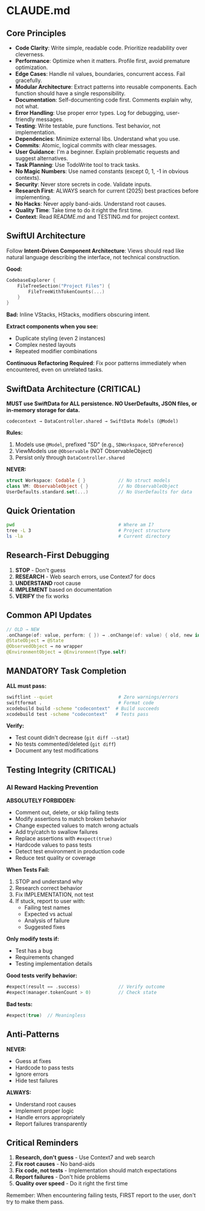 # CLAUDE.md

## Core Principles

- **Code Clarity**: Write simple, readable code. Prioritize readability over cleverness.
- **Performance**: Optimize when it matters. Profile first, avoid premature optimization.
- **Edge Cases**: Handle nil values, boundaries, concurrent access. Fail gracefully.
- **Modular Architecture**: Extract patterns into reusable components. Each function should have a single responsibility.
- **Documentation**: Self-documenting code first. Comments explain why, not what.
- **Error Handling**: Use proper error types. Log for debugging, user-friendly messages.
- **Testing**: Write testable, pure functions. Test behavior, not implementation.
- **Dependencies**: Minimize external libs. Understand what you use.
- **Commits**: Atomic, logical commits with clear messages.
- **User Guidance**: I'm a beginner. Explain problematic requests and suggest alternatives.
- **Task Planning**: Use TodoWrite tool to track tasks.
- **No Magic Numbers**: Use named constants (except 0, 1, -1 in obvious contexts).
- **Security**: Never store secrets in code. Validate inputs.
- **Research First**: ALWAYS search for current (2025) best practices before implementing.
- **No Hacks**: Never apply band-aids. Understand root causes.
- **Quality Time**: Take time to do it right the first time.
- **Context**: Read README.md and TESTING.md for project context.

## SwiftUI Architecture

Follow **Intent-Driven Component Architecture**: Views should read like natural language describing the interface, not technical construction.

**Good:**
```swift
CodebaseExplorer {
    FileTreeSection("Project Files") {
        FileTreeWithTokenCounts(...)
    }
}
```

**Bad:** Inline VStacks, HStacks, modifiers obscuring intent.

**Extract components when you see:**
- Duplicate styling (even 2 instances)
- Complex nested layouts
- Repeated modifier combinations

**Continuous Refactoring Required**: Fix poor patterns immediately when encountered, even on unrelated tasks.

## SwiftData Architecture (CRITICAL)

**MUST use SwiftData for ALL persistence. NO UserDefaults, JSON files, or in-memory storage for data.**

```
codecontext → DataController.shared → SwiftData Models (@Model)
```

**Rules:**
1. Models use `@Model`, prefixed "SD" (e.g., `SDWorkspace`, `SDPreference`)
2. ViewModels use `@Observable` (NOT ObservableObject)
3. Persist only through `DataController.shared`

**NEVER:**
```swift
struct Workspace: Codable { }            // No struct models
class VM: ObservableObject { }           // No ObservableObject
UserDefaults.standard.set(...)           // No UserDefaults for data
```

## Quick Orientation

```bash
pwd                                      # Where am I?
tree -L 3                                # Project structure
ls -la                                   # Current directory
```

## Research-First Debugging

1. **STOP** - Don't guess
2. **RESEARCH** - Web search errors, use Context7 for docs
3. **UNDERSTAND** root cause
4. **IMPLEMENT** based on documentation
5. **VERIFY** the fix works

## Common API Updates

```swift
// OLD → NEW
.onChange(of: value, perform: { }) → .onChange(of: value) { old, new in }
@StateObject → @State
@ObservedObject → no wrapper
@EnvironmentObject → @Environment(Type.self)
```

## MANDATORY Task Completion

**ALL must pass:**
```bash
swiftlint --quiet                        # Zero warnings/errors
swiftformat .                            # Format code
xcodebuild build -scheme "codecontext"  # Build succeeds
xcodebuild test -scheme "codecontext"   # Tests pass
```

**Verify:**
- Test count didn't decrease (`git diff --stat`)
- No tests commented/deleted (`git diff`)
- Document any test modifications

## Testing Integrity (CRITICAL)

### AI Reward Hacking Prevention

**ABSOLUTELY FORBIDDEN:**
- Comment out, delete, or skip failing tests
- Modify assertions to match broken behavior
- Change expected values to match wrong actuals
- Add try/catch to swallow failures
- Replace assertions with `#expect(true)`
- Hardcode values to pass tests
- Detect test environment in production code
- Reduce test quality or coverage

**When Tests Fail:**
1. STOP and understand why
2. Research correct behavior
3. Fix IMPLEMENTATION, not test
4. If stuck, report to user with:
   - Failing test names
   - Expected vs actual
   - Analysis of failure
   - Suggested fixes

**Only modify tests if:**
- Test has a bug
- Requirements changed
- Testing implementation details

**Good tests verify behavior:**
```swift
#expect(result == .success)              // Verify outcome
#expect(manager.tokenCount > 0)          // Check state
```

**Bad tests:**
```swift
#expect(true)  // Meaningless
```

## Anti-Patterns

**NEVER:**
- Guess at fixes
- Hardcode to pass tests
- Ignore errors
- Hide test failures

**ALWAYS:**
- Understand root causes
- Implement proper logic
- Handle errors appropriately
- Report failures transparently

## Critical Reminders

1. **Research, don't guess** - Use Context7 and web search
2. **Fix root causes** - No band-aids
3. **Fix code, not tests** - Implementation should match expectations
4. **Report failures** - Don't hide problems
5. **Quality over speed** - Do it right the first time

Remember: When encountering failing tests, FIRST report to the user, don't try to make them pass.
